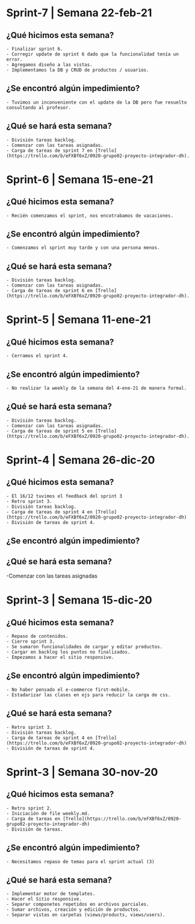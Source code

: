 # Sprint-7 | Semana 22-feb-21

## ¿Qué hicimos esta semana?
    - Finalizar sprint 6.
    - Corregir update de sprint 6 dado que la funcionalidad tenía un error. 
    - Agregamos diseño a las vistas.
    - Implementamos la DB y CRUD de productos / usuarios. 
## ¿Se encontró algún impedimiento?
    - Tuvimos un inconveniente con el update de la DB pero fue resuelto consultando al profesor. 
## ¿Qué se hará esta semana?
    - División tareas backlog.
    - Comenzar con las tareas asignadas.
    - Carga de tareas de sprint 7 en [Trello](https://trello.com/b/eFXBf6xZ/0920-grupo02-proyecto-integrador-dh).

# Sprint-6 | Semana 15-ene-21

## ¿Qué hicimos esta semana?
    - Recién comenzamos el sprint, nos encotrabamos de vacaciones. 
## ¿Se encontró algún impedimiento?
    - Comenzamos el sprint muy tarde y con una persona menos. 
## ¿Qué se hará esta semana?
    - División tareas backlog.
    - Comenzar con las tareas asignadas.
    - Carga de tareas de sprint 6 en [Trello](https://trello.com/b/eFXBf6xZ/0920-grupo02-proyecto-integrador-dh).

# Sprint-5 | Semana 11-ene-21

## ¿Qué hicimos esta semana?
    - Cerramos el sprint 4.

## ¿Se encontró algún impedimiento?
    - No realizar la weekly de la semana del 4-ene-21 de manera formal.
## ¿Qué se hará esta semana?
    - División tareas backlog.
    - Comenzar con las tareas asignadas.
    - Carga de tareas de sprint 5 en [Trello](https://trello.com/b/eFXBf6xZ/0920-grupo02-proyecto-integrador-dh).

# Sprint-4 | Semana 26-dic-20

## ¿Qué hicimos esta semana?
    - El 16/12 tuvimos el feedback del sprint 3
    - Retro sprint 3. 
    - División tareas backlog. 
    - Carga de tareas de sprint 4 en [Trello](https://trello.com/b/eFXBf6xZ/0920-grupo02-proyecto-integrador-dh)
    - División de tareas de sprint 4.
## ¿Se encontró algún impedimiento?
## ¿Qué se hará esta semana?

   -Comenzar con las tareas asignadas
# Sprint-3 | Semana 15-dic-20
## ¿Qué hicimos esta semana?

    - Repaso de contenidos. 
    - Cierre sprint 3. 
    - Se sumaron funcionalidades de cargar y editar productos. 
    - Cargar en backlog los puntos no finalizados. 
    - Empezamos a hacer el sitio responsive. 

## ¿Se encontró algún impedimiento?

    - No haber pensado el e-commerce first-mobile. 
    - Estadarizar las clases en ejs para reducir la carga de css. 

## ¿Qué se hará esta semana?

    - Retro sprint 3. 
    - División tareas backlog. 
    - Carga de tareas de sprint 4 en [Trello](https://trello.com/b/eFXBf6xZ/0920-grupo02-proyecto-integrador-dh)
    - División de tareas de sprint 4. 
# Sprint-3 | Semana 30-nov-20

## ¿Qué hicimos esta semana?

    - Retro sprint 2. 
    - Iniciación de file weekly.md. 
    - Carga de tareas en [Trello](https://trello.com/b/eFXBf6xZ/0920-grupo02-proyecto-integrador-dh)
    - División de tareas. 

## ¿Se encontró algún impedimiento?

    - Necesitamos repaso de temas para el sprint actual (3)

## ¿Qué se hará esta semana?

    - Implementar motor de templates. 
    - Hacer el Sitio responsive. 
    - Separar componetes repetidos en archivos parciales. 
    - Sumar archivos, creación y edición de productos. 
    - Separar vistas en carpetas (views/products, views/users).
